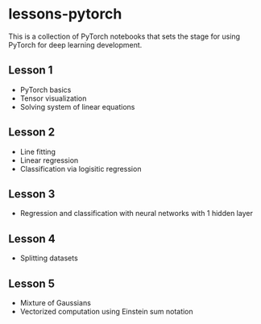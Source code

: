 # lessons-pytorch

This is a collection of PyTorch notebooks that sets the stage for using PyTorch for deep learning development.

## Lesson 1

- PyTorch basics
- Tensor visualization
- Solving system of linear equations

## Lesson 2

- Line fitting
- Linear regression
- Classification via logisitic regression

## Lesson 3

- Regression and classification with neural networks with 1 hidden layer

## Lesson 4

- Splitting datasets

## Lesson 5

- Mixture of Gaussians
- Vectorized computation using Einstein sum notation
